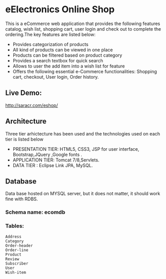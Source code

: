# eElectronics Online Shop

This is a eCommerce web application that provides the following features catalog, wish list, shopping cart, user login and check out to complete the ordering.The key features are listed below:

- Provides categorization of products
- All kind of products can be viewed in one place
- Products can be filtered based on product category
- Provides a search textbox for quick search
- Allows to user the add item into a wish list for feature
- Offers the following essential e-Commerce functionalities: Shopping cart, checkout, User login, Order history.

## Live Demo:
http://saracr.com/eshop/

## Architecture
Three tier arhictecture has been used and the technologies used on each tier is listed below

- PRESENTATION TIER: HTML5, CSS3, JSP for user interface, Bootstrap,JQuery ,Google fonts .
- APPLICATION TIER: Tomcat 7/8,Servlets.
- DATA TIER : Eclipse Link JPA, MySQL.

## Database
Data base hosted on MYSQL server, but it does not matter, it should work fine with RDBS.

### Schema name: ecomdb
### Tables:                
    Address
    Category
    Order-header
    Order-line
    Product
    Review
    Subscriber
    User
    Wish-item



